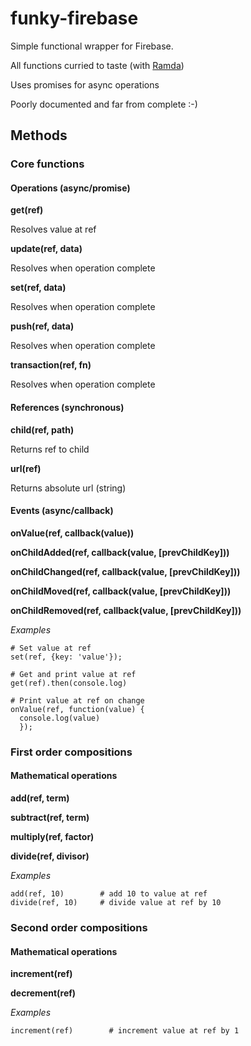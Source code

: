 # funky-firebase

Simple functional wrapper for Firebase.

All functions curried to taste (with [Ramda](http://ramdajs.com/))

Uses promises for async operations

Poorly documented and far from complete :-)

## Methods

### Core functions

#### Operations (async/promise)

**get(ref)**

Resolves value at ref

**update(ref, data)**

Resolves when operation complete

**set(ref, data)**

Resolves when operation complete

**push(ref, data)**

Resolves when operation complete

**transaction(ref, fn)**

Resolves when operation complete

#### References (synchronous)

**child(ref, path)**

Returns ref to child

**url(ref)**

Returns absolute url (string)

#### Events (async/callback)

**onValue(ref, callback(value))**

**onChildAdded(ref, callback(value, [prevChildKey]))**

**onChildChanged(ref, callback(value, [prevChildKey]))**

**onChildMoved(ref, callback(value, [prevChildKey]))**

**onChildRemoved(ref, callback(value, [prevChildKey]))**

_Examples_
```
# Set value at ref
set(ref, {key: 'value'});

# Get and print value at ref
get(ref).then(console.log)

# Print value at ref on change
onValue(ref, function(value) {
  console.log(value)
  });
```


### First order compositions

#### Mathematical operations

**add(ref, term)**

**subtract(ref, term)**

**multiply(ref, factor)**

**divide(ref, divisor)**

_Examples_
```
add(ref, 10)        # add 10 to value at ref
divide(ref, 10)     # divide value at ref by 10
```

### Second order compositions

#### Mathematical operations

**increment(ref)**

**decrement(ref)**

_Examples_

```
increment(ref)        # increment value at ref by 1
```

